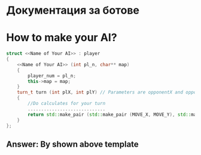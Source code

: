 # Документация за ботове
# How to make your AI?
```cpp
struct <<Name of Your AI>> : player
{
	<<Name of Your AI>> (int pl_n, char** map)
	{
		player_num = pl_n;
		this->map = map;
	}
	turn_t turn (int plX, int plY) // Parameters are opponentX and opponentY
	{
		//Do calculates for your turn
		.............................
		return std::make_pair (std::make_pair (MOVE_X, MOVE_Y), std::make_pair (SHOOT_X, SHOOT_Y));
	}
};
```
## Answer: By shown above template
